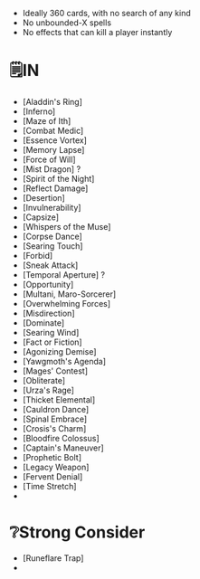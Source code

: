 - Ideally 360 cards, with no search of any kind
- No unbounded-X spells
- No effects that can kill a player instantly


# 🗒IN
- [Aladdin's Ring]
- [Inferno]
- [Maze of Ith]
- [Combat Medic]
- [Essence Vortex]
- [Memory Lapse]
- [Force of Will]
- [Mist Dragon] ?
- [Spirit of the Night]
- [Reflect Damage]
- [Desertion]
- [Invulnerability]
- [Capsize]
- [Whispers of the Muse]
- [Corpse Dance]
- [Searing Touch]
- [Forbid]
- [Sneak Attack]
- [Temporal Aperture] ?
- [Opportunity]
- [Multani, Maro-Sorcerer]
- [Overwhelming Forces]
- [Misdirection]
- [Dominate]
- [Searing Wind]
- [Fact or Fiction]
- [Agonizing Demise]
- [Yawgmoth's Agenda]
- [Mages' Contest]
- [Obliterate]
- [Urza's Rage]
- [Thicket Elemental]
- [Cauldron Dance]
- [Spinal Embrace]
- [Crosis's Charm]
- [Bloodfire Colossus]
- [Captain's Maneuver]
- [Prophetic Bolt]
- [Legacy Weapon]
- [Fervent Denial]
- [Time Stretch]
- 



# ❔Strong Consider
- [Runeflare Trap]
- 